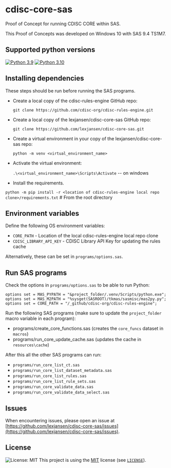 # cdisc-core-sas

Proof of Concept for running CDISC CORE within SAS.

This Proof of Concepts was developed on Windows 10 with SAS 9.4 TS1M7.

## Supported python versions

[![Python 3.9](https://img.shields.io/badge/python-3.9-green.svg)](https://www.python.org/downloads/release/python-390)
[![Python 3.10](https://img.shields.io/badge/python-3.10-blue.svg)](https://www.python.org/downloads/release/python-310)

## Installing dependencies

These steps should be run before running the SAS programs.

- Create a local copy of the cdisc-rules-engine GitHub repo:

  `git clone https://github.com/cdisc-org/cdisc-rules-engine.git`

- Create a local copy of the lexjansen/cdisc-core-sas GitHub repo:

  `git clone https://github.com/lexjansen/cdisc-core-sas.git`

- Create a virtual environment in your copy of the lexjansen/cdisc-core-sas repo:

  `python -m venv <virtual_environment_name>`
- Activate the virtual environment:

  `.\<virtual_environment_name>\Scripts\Activate` -- on windows

- Install the requirements.

`python -m pip install -r <location of cdisc-rules-engine local repo clone>/requirements.txt` # From the root directory

## Environment variables

Define the following OS environment variables:

- `CORE_PATH` - Location of the local cdisc-rules-engine local repo clone
- `CDISC_LIBRARY_API_KEY` - CDISC Library API Key for updating the rules cache

Alternatively, these can be set in `programs/options.sas`.

## Run SAS programs

Check the options in `programs/options.sas` to be able to run Python:

```SAS
options set = MAS_PYPATH = "&project_folder/.venv/Scripts/python.exe";
options set = MAS_M2PATH = "%sysget(SASROOT)/tkmas/sasmisc/mas2py.py";
options set = CORE_PATH = "/_github/cdisc-org/cdisc-rules-engine";
```

Run the following SAS programs (make sure to update the `project_folder` macro variable in each program):

- programs/create_core_functions.sas (creates the `core_funcs` dataset in `macros`)
- programs/run_core_update_cache.sas (updates the cache in `resources\cache`)

After this all the other SAS programs can run:

- `programs/run_core_list_ct.sas`
- `programs/run_core_list_dataset_metadata.sas`
- `programs/run_core_list_rules.sas`
- `programs/run_core_list_rule_sets.sas`
- `programs/run_core_validate_data.sas`
- `programs/run_core_validate_data_select.sas`

## Issues

When encountering issues, please open an issue at [https://github.com/lexjansen/cdisc-core-sas/issues](https://github.com/lexjansen/cdisc-core-sas/issues).

## License

![License: MIT](https://img.shields.io/badge/License-MIT-blue.svg)
This project is using the [MIT](http://www.opensource.org/licenses/MIT "The MIT License | Open Source Initiative") license (see [`LICENSE`](LICENSE)).
